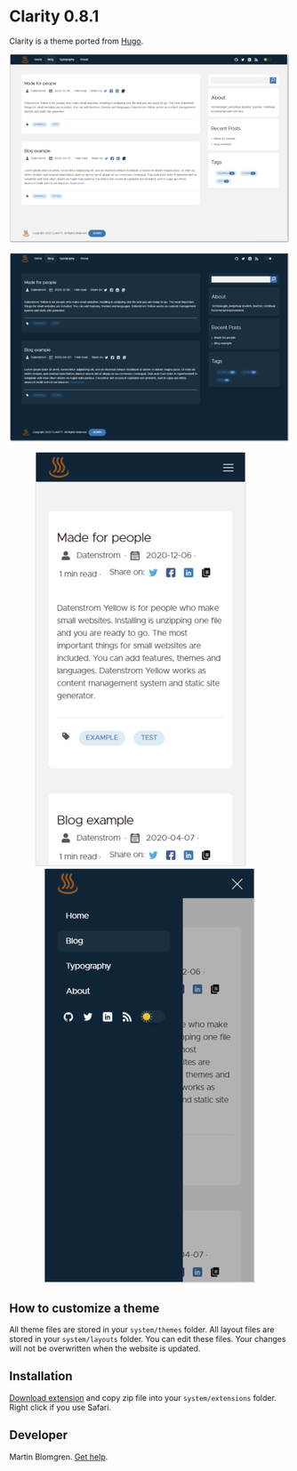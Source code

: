 # Clarity 0.8.1

Clarity is a theme ported from [Hugo](https://github.com/chipzoller/hugo-clarity).

<p align="center"><img src="clarity-screenshot1.png?raw=true" width="795" alt="Screenshot1"></p>
<p align="center"><img src="clarity-screenshot2.png?raw=true" width="795" alt="Screenshot2"></p>
<p align="center"><img src="clarity-screenshot3.png?raw=true" width="380" alt="Screenshot3"><span>&nbsp;&nbsp;&nbsp;&nbsp;&nbsp;&nbsp;&nbsp;&nbsp;</span><img src="clarity-screenshot4.png?raw=true" width="380" alt="Screenshot2"></p>

## How to customize a theme

All theme files are stored in your `system/themes` folder. All layout files are stored in your `system/layouts` folder. You can edit these files. Your changes will not be overwritten when the website is updated.
## Installation

[Download extension](https://github.com/zenblom/yellow-clarity/archive/main.zip) and copy zip file into your `system/extensions` folder. Right click if you use Safari.

## Developer

Martin Blomgren. [Get help](https://github.com/zenblom/yellow-clarity/issues).